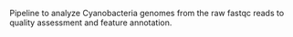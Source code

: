 Pipeline to analyze Cyanobacteria genomes from the raw fastqc reads to quality assessment and feature annotation. 
